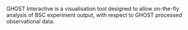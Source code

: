GHOST Interactive is a visualisation tool designed to allow on-the-fly analysis of BSC experiment output, with respect to GHOST processed observational data. 